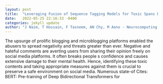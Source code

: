 ```yaml
---
layout: post
title:  "Leveraging Fusion of Sequence Tagging Models for Toxic Spans Detection"
date:   2022-05-25 22:16:33 -0400
categories: jekyll update
author: "J Naim, T Hossain, F Tasneem, AN Chy, M Aono - Neurocomputing, 2022"
---
```

The upsurge of prolific blogging and microblogging platforms enabled the abusers to spread negativity and threats greater than ever. Negative and hateful comments are averting users from sharing their opinion freely on social media platforms. It often breaks people s confidence and causes extensive damage to their mental health. Hence, identifying these toxic contents and taking appropriate measures against them is crucial to preserve a safe environment on social media. Numerous state-of  Cites: BERT: Pre-training of Deep Bidirectional Transformers for 